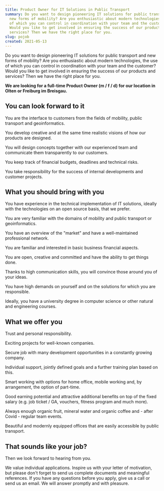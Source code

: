 ```yaml
---
title: Product Owner for IT Solutions in Public Transport
summary: Do you want to design pioneering IT solutions for public transport and
  new forms of mobility? Are you enthusiastic about modern technologies, the use
  of which you can control in coordination with your team and the customer?
  Would you like to get involved in ensuring the success of our products and
  services? Then we have the right place for you.
slug: pojob
created: 2021-05-13
---
```

Do you want to design pioneering IT solutions for public transport and new forms of mobility? Are you enthusiastic about modern technologies, the use of which you can control in coordination with your team and the customer? Would you like to get involved in ensuring the success of our products and services? Then we have the right place for you.

**We are looking for a full-time Product Owner (m / f / d) for our location in Olten or Freiburg im Breisgau.**

## You can look forward to it

You are the interface to customers from the fields of mobility, public transport and geoinformatics.

You develop creative and at the same time realistic visions of how our products are designed.

You will design concepts together with our experienced team and communicate them transparently to our customers.

You keep track of financial budgets, deadlines and technical risks.

You take responsibility for the success of internal developments and customer projects.

## What you should bring with you

You have experience in the technical implementation of IT solutions, ideally with the technologies on an open source basis, that we prefer.

You are very familiar with the domains of mobility and public transport or geoinformatics.

You have an overview of the "market" and have a well-maintained professional network.

You are familiar and interested in basic business financial aspects.

You are open, creative and committed and have the ability to get things done.

Thanks to high communication skills, you will convince those around you of your ideas.

You have high demands on yourself and on the solutions for which you are responsible.

Ideally, you have a university degree in computer science or other natural and engineering courses.

## What we offer you

Trust and personal responsibility.

Exciting projects for well-known companies.

Secure job with many development opportunities in a constantly growing company.

Individual support, jointly defined goals and a further training plan based on this.

Smart working with options for home office, mobile working and, by arrangement, the option of part-time.

Good earning potential and attractive additional benefits on top of the fixed salary (e.g. job ticket / GA, vouchers, fitness program and much more).

Always enough organic fruit, mineral water and organic coffee and - after Covid - regular team events.

Beautiful and modernly equipped offices that are easily accessible by public transport.

## That sounds like your job?

Then we look forward to hearing from you.

We value individual applications. Inspire us with your letter of motivation, but please don't forget to send us complete documents and meaningful references. If you have any questions before you apply, give us a call or send us an email. We will answer promptly and with pleasure.